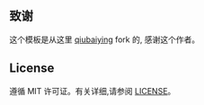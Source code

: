 

## 致谢

这个模板是从这里 [qiubaiying](qiubaiying/qiubaiying.github.io) fork 的, 感谢这个作者。 

## License

遵循 MIT 许可证。有关详细,请参阅 [LICENSE](https://github.com/qiubaiying/qiubaiying.github.io/blob/master/LICENSE)。

